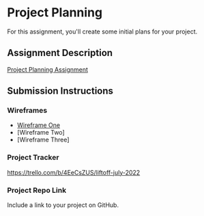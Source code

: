 # Project Planning
For this assignment, you'll create some initial plans for your project.

## Assignment Description
[Project Planning Assignment](https://education.launchcode.org/liftoff/modules/assignments/project-planning)

## Submission Instructions

### Wireframes

- [Wireframe One](./wireframe1.png)
- [Wireframe Two]
- [Wireframe Three]

### Project Tracker

https://trello.com/b/4EeCsZUS/liftoff-july-2022

### Project Repo Link

Include a link to your project on GitHub.
